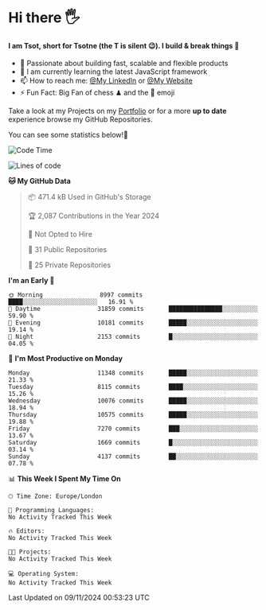 # Hi there :raised_hand_with_fingers_splayed:
#### I am Tsot, short for Tsotne (the T is silent :wink:). I build & break things :space_invader:
- :telescope: Passionate about building fast, scalable and flexible products
- :seedling: I am currently learning the latest JavaScript framework 
- :mailbox: How to reach me: [@My LinkedIn](https://www.linkedin.com/in/tsotne-gvadzabia/) or [@My Website](https://tsotne.co.uk/contact)
- :zap: Fun Fact: Big Fan of chess ♟ and the 👾 emoji

Take a look at my Projects on my [Portfolio](https://tsotne.co.uk/) or for a more **up to date** experience browse my GitHub Repositories.

You can see some statistics below!:space_invader:
<!--START_SECTION:waka-->
![Code Time](http://img.shields.io/badge/Code%20Time-761%20hrs%202%20mins-blue)

![Lines of code](https://img.shields.io/badge/From%20Hello%20World%20I%27ve%20Written-17.3%20million%20lines%20of%20code-blue)

**🐱 My GitHub Data** 

> 📦 471.4 kB Used in GitHub's Storage 
 > 
> 🏆 2,087 Contributions in the Year 2024
 > 
> 🚫 Not Opted to Hire
 > 
> 📜 31 Public Repositories 
 > 
> 🔑 25 Private Repositories 
 > 
**I'm an Early 🐤** 

```text
🌞 Morning                8997 commits        ████░░░░░░░░░░░░░░░░░░░░░   16.91 % 
🌆 Daytime                31859 commits       ███████████████░░░░░░░░░░   59.90 % 
🌃 Evening                10181 commits       █████░░░░░░░░░░░░░░░░░░░░   19.14 % 
🌙 Night                  2153 commits        █░░░░░░░░░░░░░░░░░░░░░░░░   04.05 % 
```
📅 **I'm Most Productive on Monday** 

```text
Monday                   11348 commits       █████░░░░░░░░░░░░░░░░░░░░   21.33 % 
Tuesday                  8115 commits        ████░░░░░░░░░░░░░░░░░░░░░   15.26 % 
Wednesday                10076 commits       █████░░░░░░░░░░░░░░░░░░░░   18.94 % 
Thursday                 10575 commits       █████░░░░░░░░░░░░░░░░░░░░   19.88 % 
Friday                   7270 commits        ███░░░░░░░░░░░░░░░░░░░░░░   13.67 % 
Saturday                 1669 commits        █░░░░░░░░░░░░░░░░░░░░░░░░   03.14 % 
Sunday                   4137 commits        ██░░░░░░░░░░░░░░░░░░░░░░░   07.78 % 
```


📊 **This Week I Spent My Time On** 

```text
🕑︎ Time Zone: Europe/London

💬 Programming Languages: 
No Activity Tracked This Week

🔥 Editors: 
No Activity Tracked This Week

🐱‍💻 Projects: 
No Activity Tracked This Week

💻 Operating System: 
No Activity Tracked This Week
```


 Last Updated on 09/11/2024 00:53:23 UTC
<!--END_SECTION:waka-->
